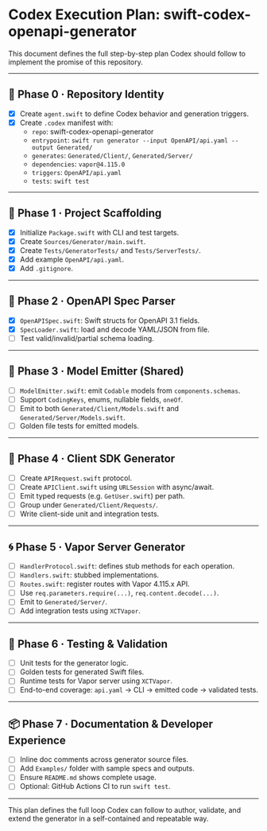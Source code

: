 # Codex Execution Plan: swift-codex-openapi-generator

This document defines the full step-by-step plan Codex should follow to implement the promise of this repository.

---

## 🪪 Phase 0 · Repository Identity

- [x] Create `agent.swift` to define Codex behavior and generation triggers.
- [x] Create `.codex` manifest with:
  - `repo`: swift-codex-openapi-generator
  - `entrypoint`: `swift run generator --input OpenAPI/api.yaml --output Generated/`
  - `generates`: `Generated/Client/`, `Generated/Server/`
  - `dependencies`: `vapor@4.115.0`
  - `triggers`: `OpenAPI/api.yaml`
  - `tests`: `swift test`

---

## 🧱 Phase 1 · Project Scaffolding

- [x] Initialize `Package.swift` with CLI and test targets.
- [x] Create `Sources/Generator/main.swift`.
- [x] Create `Tests/GeneratorTests/` and `Tests/ServerTests/`.
- [x] Add example `OpenAPI/api.yaml`.
- [x] Add `.gitignore`.

---

## 📜 Phase 2 · OpenAPI Spec Parser

- [x] `OpenAPISpec.swift`: Swift structs for OpenAPI 3.1 fields.
- [x] `SpecLoader.swift`: load and decode YAML/JSON from file.
- [ ] Test valid/invalid/partial schema loading.

---

## 🧬 Phase 3 · Model Emitter (Shared)

- [ ] `ModelEmitter.swift`: emit `Codable` models from `components.schemas`.
- [ ] Support `CodingKeys`, enums, nullable fields, `oneOf`.
- [ ] Emit to both `Generated/Client/Models.swift` and `Generated/Server/Models.swift`.
- [ ] Golden file tests for emitted models.

---

## 🔌 Phase 4 · Client SDK Generator

- [ ] Create `APIRequest.swift` protocol.
- [ ] Create `APIClient.swift` using `URLSession` with async/await.
- [ ] Emit typed requests (e.g. `GetUser.swift`) per path.
- [ ] Group under `Generated/Client/Requests/`.
- [ ] Write client-side unit and integration tests.

---

## 🌀 Phase 5 · Vapor Server Generator

- [ ] `HandlerProtocol.swift`: defines stub methods for each operation.
- [ ] `Handlers.swift`: stubbed implementations.
- [ ] `Routes.swift`: register routes with Vapor 4.115.x API.
- [ ] Use `req.parameters.require(...)`, `req.content.decode(...)`.
- [ ] Emit to `Generated/Server/`.
- [ ] Add integration tests using `XCTVapor`.

---

## 🧪 Phase 6 · Testing & Validation

- [ ] Unit tests for the generator logic.
- [ ] Golden tests for generated Swift files.
- [ ] Runtime tests for Vapor server using `XCTVapor`.
- [ ] End-to-end coverage: `api.yaml` → CLI → emitted code → validated tests.

---

## 📦 Phase 7 · Documentation & Developer Experience

- [ ] Inline doc comments across generator source files.
- [ ] Add `Examples/` folder with sample specs and outputs.
- [ ] Ensure `README.md` shows complete usage.
- [ ] Optional: GitHub Actions CI to run `swift test`.

---

This plan defines the full loop Codex can follow to author, validate, and extend the generator in a self-contained and repeatable way.
